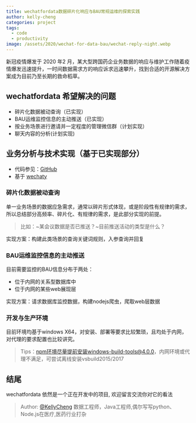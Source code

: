 ```yaml
---
title: wechatfordata数据碎片化响应与BAU常规运维的探索实践
author: kelly-cheng
categories: project
tags:
  - code
  - productivity
image: /assets/2020/wechat-for-data-bau/wechat-reply-night.webp
---
```


新冠疫情爆发于 2020 年2 月，某大型跨国药企业务数据的响应与维护工作随着疫情爆发迅速提升，一时间数据需求方的响应诉求迅速攀升，找到合适的开源解决方案成为目前乃至长期的救命稻草。

## wechatfordata 希望解决的问题

- 碎片化数据被动查询（已实现）
- BAU运维监控信息的主动推送（已实现）
- 按业务场景进行邀请并一定程度的管理微信群（计划实现）
- 聊天内容的分析(计划实现)

## 业务分析与技术实现（基于已实现部分）

- 代码参见：[GitHub](https://github.com/hkenter/wechatfordata)
- 基于 [wechaty](https://github.com/wechaty/wechaty)

### 碎片化数据被动查询

单一业务场景的数据应急需求，通常以碎片形式体现，或是阶段性有规律的需求，所以总结部分高频率、碎片化、有规律的需求，是此部分实现的前提。

> 比如：~某会议数据是否已推送？~目前推送活动的类型是什么？

实现方案：构建此类场景的查询关键词规则，入参查询并回复

### BAU运维监控信息的主动推送

目前需要监控的BAU信息分布于两处：

- 位于内网的关系型数据库中
- 位于内网的某些web展现层

实现方案：请求数据库监控数据，构建nodejs爬虫，爬取web层数据

### 开发与生产环境

目前环境均基于windows X64，对安装、部署等要求比较繁琐，且均处于内网，对代理的要求配置也比较讲究。

> Tips：npm环境尽量提前安装windows-build-tools@4.0.0，内网环境或代理不满足，可尝试离线安装vsbuild2015/2017

## 结尾

wechatfordata 依然是一个正在开发中的项目, 欢迎留言交流你对它的看法

> Author: [@KellyCheng](https://github.com/hkenter) 数据工程师，Java工程师,偶尔写写python、Node.js在医疗,医药行业打杂

